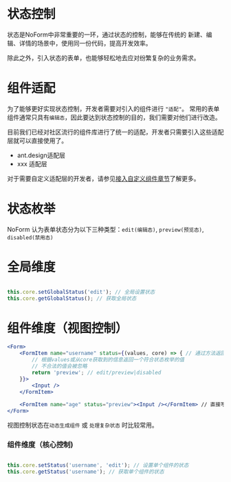 # 状态控制

状态是NoForm中非常重要的一环，通过状态的控制，能够在传统的
新建、编辑、详情的场景中，使用同一份代码，提高开发效率。

除此之外，引入状态的表单，也能够轻松地去应对纷繁复杂的业务需求。

# 组件适配

为了能够更好实现状态控制，开发者需要对引入的组件进行 `"适配"`。
常用的表单组件通常只具有`编辑态`，因此要达到状态控制的目的，我们需要对他们进行改造。

目前我们已经对社区流行的组件库进行了统一的适配，开发者只需要引入这些适配层就可以直接使用了。

* ant.design适配层
* xxx 适配层

对于需要自定义适配层的开发者，请参见[接入自定义组件章节](/docs?md=components/cusom)了解更多。

# 状态枚举

NoForm 认为表单状态分为以下三种类型：`edit(编辑态)`, `preview(预览态)`, `disabled(禁用态)`

# 全局维度

```jsx

this.core.setGlobalStatus('edit'); // 全局设置状态
this.core.getGlobalStatus(); // 获取全局状态

```

# 组件维度（视图控制）

```jsx
<Form>
    <FormItem name="username" status={(values, core) => { // 通过方法返回状态控制
        // 根据values或从core获取到的信息返回一个符合状态枚举的值
        // 不合法的值会被忽略
        return 'preview'; // edit/preview|disabled
    }}>
        <Input />
    </FormItem>
    
    <FormItem name="age" status="preview"><Input /></FormItem> // 直接写状态控制
</Form>

```

视图控制状态在`动态生成组件` 或 `处理复杂状态` 时比较常用。

### 组件维度（核心控制)

```jsx

this.core.setStatus('username', 'edit'); // 设置单个组件的状态
this.core.getStatus('username'); // 获取单个组件的状态

```

